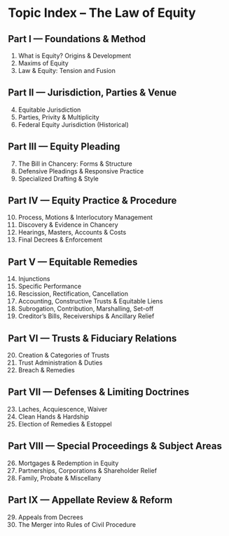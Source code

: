 ﻿# Topic Index – The Law of Equity

## Part I — Foundations & Method
1. What is Equity? Origins & Development
2. Maxims of Equity
3. Law & Equity: Tension and Fusion

## Part II — Jurisdiction, Parties & Venue
4. Equitable Jurisdiction
5. Parties, Privity & Multiplicity
6. Federal Equity Jurisdiction (Historical)

## Part III — Equity Pleading
7. The Bill in Chancery: Forms & Structure
8. Defensive Pleadings & Responsive Practice
9. Specialized Drafting & Style

## Part IV — Equity Practice & Procedure
10. Process, Motions & Interlocutory Management
11. Discovery & Evidence in Chancery
12. Hearings, Masters, Accounts & Costs
13. Final Decrees & Enforcement

## Part V — Equitable Remedies
14. Injunctions
15. Specific Performance
16. Rescission, Rectification, Cancellation
17. Accounting, Constructive Trusts & Equitable Liens
18. Subrogation, Contribution, Marshalling, Set-off
19. Creditor’s Bills, Receiverships & Ancillary Relief

## Part VI — Trusts & Fiduciary Relations
20. Creation & Categories of Trusts
21. Trust Administration & Duties
22. Breach & Remedies

## Part VII — Defenses & Limiting Doctrines
23. Laches, Acquiescence, Waiver
24. Clean Hands & Hardship
25. Election of Remedies & Estoppel

## Part VIII — Special Proceedings & Subject Areas
26. Mortgages & Redemption in Equity
27. Partnerships, Corporations & Shareholder Relief
28. Family, Probate & Miscellany

## Part IX — Appellate Review & Reform
29. Appeals from Decrees
30. The Merger into Rules of Civil Procedure
